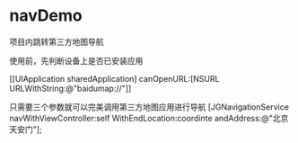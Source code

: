 # navDemo
项目内跳转第三方地图导航

使用前，先判断设备上是否已安装应用

[[UIApplication sharedApplication] canOpenURL:[NSURL URLWithString:@"baidumap://"]]


只需要三个参数就可以完美调用第三方地图应用进行导航
[JGNavigationService navWithViewController:self WithEndLocation:coordinte andAddress:@"北京天安门"];


